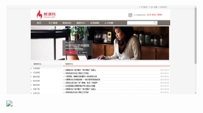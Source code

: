 ![](https://github.com/lovedly/learngit/raw/master/images/企业网站list.png)  


![](http://www.baidu.com/img/bdlogo.gif) 
